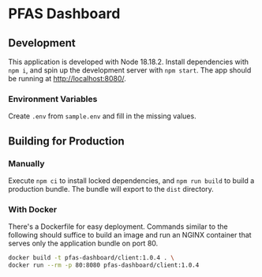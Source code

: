 # PFAS Dashboard

## Development

This application is developed with Node 18.18.2.
Install dependencies with `npm i`, and spin up the development server with `npm start`.
The app should be running at [http://localhost:8080/](http://localhost:8080/).

### Environment Variables

Create `.env` from `sample.env` and fill in the missing values.

## Building for Production

### Manually

Execute `npm ci` to install locked dependencies, and `npm run build` to build a production bundle. The bundle will export to the `dist` directory.

### With Docker

There's a Dockerfile for easy deployment.
Commands similar to the following should suffice to build an image
and run an NGINX container that serves only the application bundle on port 80.

```bash
docker build -t pfas-dashboard/client:1.0.4 . \
docker run --rm -p 80:8080 pfas-dashboard/client:1.0.4
```
